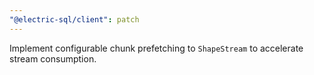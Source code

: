 ```yaml
---
"@electric-sql/client": patch
---
```


Implement configurable chunk prefetching to `ShapeStream` to accelerate stream consumption.
